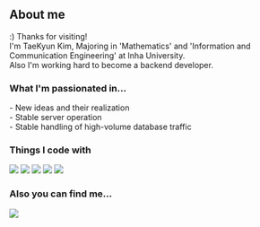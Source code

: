 <h2> About me </h2> :)
Thanks for visiting!<br>
I'm TaeKyun Kim, Majoring in 'Mathematics' and 'Information and Communication Engineering' at Inha University.<br>
Also I'm working hard to become a backend developer.

<h3>What I'm passionated in...</h3>
- New ideas and their realization<br>
- Stable server operation<br>
- Stable handling of high-volume database traffic<br>
<h3>Things I code with</h3>
<div>
  <img src="https://img.shields.io/badge/express-000000?style=for-the-badge&logo=express&logoColor=white">
  <img src="https://img.shields.io/badge/typescript-3178C6?style=for-the-badge&logo=typescript&logoColor=white">
  <img src="https://img.shields.io/badge/postgresql-4169E1?style=for-the-badge&logo=postgresql&logoColor=white">
  <img src="https://img.shields.io/badge/amazonec2-FF9900?style=for-the-badge&logo=amazonec2&logoColor=white">
  <img src="https://img.shields.io/badge/docker-2496ED?style=for-the-badge&logo=docker&logoColor=white">

</div>

<h3>Also you can find me...</h3>
<a href="https://transparent-nickel-ed2.notion.site/Bello-1c1d3a51446180e1b78fcbff31f7818e?pvs=4" rel = "nofollow">
  <img src="https://img.shields.io/badge/notion-000000?style=for-the-badge&logo=notion&logoColor=white">
</a>
